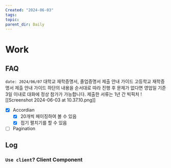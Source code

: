 ```yaml
---
Created: "2024-06-03"
tags: 
topic: 
parent_dir: Daily
---
```

# Work
## FAQ
`date: 2024/06/07`
대학교 재학증명서, 졸업증명서 제출 안내 가이드
고등학교 재학증명서 제출 안내 가이드
하단의 내용을 순서대로 따라 진행 후 문제가 없다면 영업일 기준 3일 이내로 대화에 정상 참가가 가능합니다. 제출한 서류는 1년 간 빅픽처
![[Screenshot 2024-06-03 at 10.37.10.png]]
- [x] Accordian
	- [x] 20개씩 페이징하여 볼 수 있음
	- [x] 접기 펼치기를 할 수 있음
- [ ] Pagination
## Log
### `Use client`? Client Component


